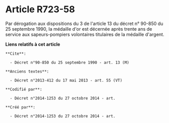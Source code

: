 # Article R723-58

Par dérogation aux dispositions du 3 de l'article 13 du décret n° 90-850 du 25 septembre 1990, la médaille d'or est décernée
après trente ans de service aux sapeurs-pompiers volontaires titulaires de la médaille d'argent.

**Liens relatifs à cet article**

	**Cite**:

	  - Décret n°90-850 du 25 septembre 1990 - art. 13 (M)

	**Anciens textes**:

	  - Décret n°2013-412 du 17 mai 2013 - art. 55 (VT)

	**Codifié par**:

	  - Décret n°2014-1253 du 27 octobre 2014 - art.

	**Créé par**:

	  - Décret n°2014-1253 du 27 octobre 2014 - art.
